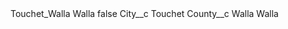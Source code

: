 <?xml version="1.0" encoding="UTF-8"?>
<CustomMetadata xmlns="http://soap.sforce.com/2006/04/metadata" xmlns:xsi="http://www.w3.org/2001/XMLSchema-instance" xmlns:xsd="http://www.w3.org/2001/XMLSchema">
    <label>Touchet_Walla Walla</label>
    <protected>false</protected>
    <values>
        <field>City__c</field>
        <value xsi:type="xsd:string">Touchet</value>
    </values>
    <values>
        <field>County__c</field>
        <value xsi:type="xsd:string">Walla Walla</value>
    </values>
</CustomMetadata>

